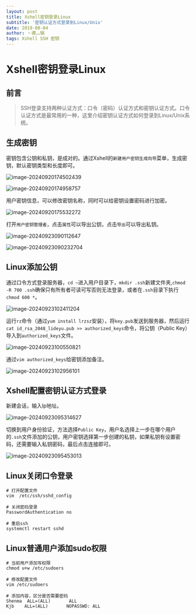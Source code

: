 ```yaml
---
layout: post
title: Xshell密钥登录Linux
subtitle: '密钥认证方式登录到Linux/Unix'
date: 2019-08-04
author: 丶德灬锅
tags: Xshell SSH 密钥
---
```


# Xshell密钥登录Linux

## 前言

> SSH登录支持两种认证方式：口令（密码）认证方式和密钥认证方式。口令认证方式是最常用的一种，这里介绍密钥认证方式如何登录到Linux/Unix系统。

## 生成密钥

密钥包含公钥和私钥，是成对的。通过Xshell的`新建用户密钥生成向导`菜单，生成密钥，默认密钥类型和长度即可。

![image-20240920174502439](https://cdn.jsdelivr.net/gh/ldy/ldy.github.io@master/screenshot/2019-08-04-Xshell%E5%AF%86%E9%92%A5%E7%99%BB%E5%BD%95Linux-image-20240920174502439.png)

![image-20240920174958757](https://cdn.jsdelivr.net/gh/ldy/ldy.github.io@master/screenshot/2019-08-04-Xshell%E5%AF%86%E9%92%A5%E7%99%BB%E5%BD%95Linux-image-20240920174958757.png)

用户密钥信息，可以修改密钥名称，同时可以给密钥设置密码进行加密。

![image-20240920175532272](https://cdn.jsdelivr.net/gh/ldy/ldy.github.io@master/screenshot/2019-08-04-Xshell%E5%AF%86%E9%92%A5%E7%99%BB%E5%BD%95Linux-image-20240920175532272.png)

打开`用户密钥管理者`，点击`属性`可以导出公钥，点击`导出`可以导出私钥。

![image-20240923090112647](https://cdn.jsdelivr.net/gh/ldy/ldy.github.io@master/screenshot/2019-08-04-Xshell%E5%AF%86%E9%92%A5%E7%99%BB%E5%BD%95Linux-image-20240923090112647.png)

![image-20240923090232704](https://cdn.jsdelivr.net/gh/ldy/ldy.github.io@master/screenshot/2019-08-04-Xshell%E5%AF%86%E9%92%A5%E7%99%BB%E5%BD%95Linux-image-20240923090232704.png)

## Linux添加公钥

通过口令方式登录服务器，`cd ~`进入用户目录下，`mkdir .ssh`新建文件夹,`chmod -R 700 .ssh`确保只有所有者可读可写否则无法登录，或者在`.ssh`目录下执行`chmod 600 *`。

![image-20240923102411204](https://cdn.jsdelivr.net/gh/ldy/ldy.github.io@master/screenshot/2019-08-04-Xshell%E5%AF%86%E9%92%A5%E7%99%BB%E5%BD%95Linux-image-20240923102411204.png)

运行`rz`命令（通过`yum install lrzsz`安装），将`key.pub`发送到服务器，然后运行`cat id_rsa_2048_lideyu.pub >> authorized_keys`命令，将公钥（Public Key）导入到`authorized_keys`文件。

![image-20240923100550821](https://cdn.jsdelivr.net/gh/ldy/ldy.github.io@master/screenshot/2019-08-04-Xshell%E5%AF%86%E9%92%A5%E7%99%BB%E5%BD%95Linux-image-20240923100550821.png)

通过`vim authorized_keys`给密钥添加备注。

![image-20240923102956101](https://cdn.jsdelivr.net/gh/ldy/ldy.github.io@master/screenshot/2019-08-04-Xshell%E5%AF%86%E9%92%A5%E7%99%BB%E5%BD%95Linux-image-20240923102956101.png)

## Xshell配置密钥认证方式登录

新建会话，输入Ip地址。

![image-20240923095314627](https://cdn.jsdelivr.net/gh/ldy/ldy.github.io@master/screenshot/2019-08-04-Xshell%E5%AF%86%E9%92%A5%E7%99%BB%E5%BD%95Linux-image-20240923095314627.png)

切换到用户身份验证，方法选择`Public Key`，用户名选择上一步在哪个用户的`.ssh`文件添加的公钥，用户密钥选择第一步创建的私钥，如果私钥有设置密码，还需要输入私钥密码，最后点击连接即可。

![image-20240923095453013](https://cdn.jsdelivr.net/gh/ldy/ldy.github.io@master/screenshot/2019-08-04-Xshell%E5%AF%86%E9%92%A5%E7%99%BB%E5%BD%95Linux-image-20240923095453013.png)

## Linux关闭口令登录

```shell
# 打开配置文件
vim  /etc/ssh/sshd_config

# 关闭密码登录
PasswordAuthentication no

# 重启ssh
systemctl restart sshd
```

## Linux普通用户添加sudo权限

```shell
# 当前用户添加写权限
chmod u+w /etc/sudoers

# 修改配置文件
vim /etc/sudoers

# 添加内容，区分是否需要密码
Shenma  ALL=(ALL)       ALL
Kjb    ALL=(ALL)       NOPASSWD: ALL
```